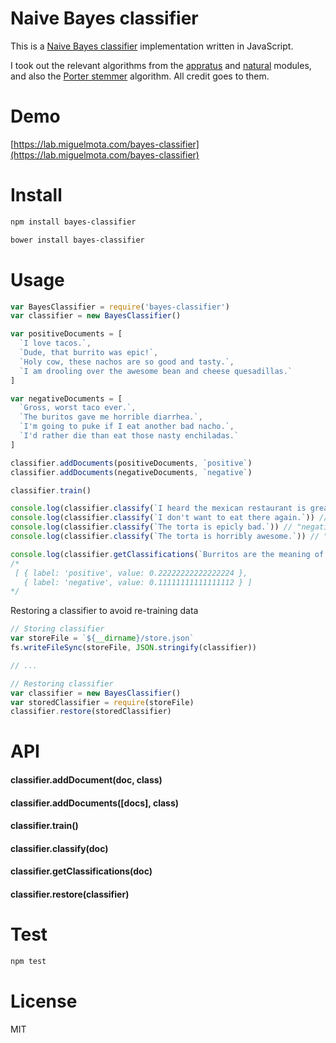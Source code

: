 # Naive Bayes classifier

This is a [Naive Bayes classifier](http://en.wikipedia.org/wiki/Naive_Bayes_classifier) implementation written in JavaScript.

I took out the relevant algorithms from the [appratus](https://github.com/NaturalNode/apparatus) and [natural](https://github.com/NaturalNode/natural) modules, and also the [Porter stemmer](https://github.com/NaturalNode/natural/tree/master/lib/natural/stemmers) algorithm. All credit goes to them.

# Demo

[https://lab.miguelmota.com/bayes-classifier](https://lab.miguelmota.com/bayes-classifier)

# Install

```bash
npm install bayes-classifier
```

```bash
bower install bayes-classifier
```

# Usage

```javascript
var BayesClassifier = require('bayes-classifier')
var classifier = new BayesClassifier()

var positiveDocuments = [
  `I love tacos.`,
  `Dude, that burrito was epic!`,
  `Holy cow, these nachos are so good and tasty.`,
  `I am drooling over the awesome bean and cheese quesadillas.`
]

var negativeDocuments = [
  `Gross, worst taco ever.`,
  `The buritos gave me horrible diarrhea.`,
  `I'm going to puke if I eat another bad nacho.`,
  `I'd rather die than eat those nasty enchiladas.`
]

classifier.addDocuments(positiveDocuments, `positive`)
classifier.addDocuments(negativeDocuments, `negative`)

classifier.train()

console.log(classifier.classify(`I heard the mexican restaurant is great!`)) // "positive"
console.log(classifier.classify(`I don't want to eat there again.`)) // "negative"
console.log(classifier.classify(`The torta is epicly bad.`)) // "negative"
console.log(classifier.classify(`The torta is horribly awesome.`)) // "positive"

console.log(classifier.getClassifications(`Burritos are the meaning of life.`))
/*
 [ { label: 'positive', value: 0.22222222222222224 },
   { label: 'negative', value: 0.11111111111111112 } ]
*/
```

Restoring a classifier to avoid re-training data

```javascript
// Storing classifier
var storeFile = `${__dirname}/store.json`
fs.writeFileSync(storeFile, JSON.stringify(classifier))

// ...

// Restoring classifier
var classifier = new BayesClassifier()
var storedClassifier = require(storeFile)
classifier.restore(storedClassifier)
```

# API

#### classifier.addDocument(doc, class)

#### classifier.addDocuments([docs], class)

#### classifier.train()

#### classifier.classify(doc)

#### classifier.getClassifications(doc)

#### classifier.restore(classifier)

# Test

```bash
npm test
```

# License

MIT
